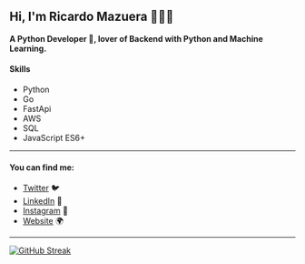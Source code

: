 ##  Hi, I'm Ricardo Mazuera 👨🏽‍💻

**A Python Developer 🐍, lover of Backend with Python and Machine Learning.**

#### Skills

- Python
- Go
- FastApi
- AWS 
- SQL
- JavaScript ES6+

------------


####  You can find me:
- [Twitter](https://twitter.com/ricardomazuera_ "Twitter") 🐦
- [LinkedIn](https://www.linkedin.com/in/ricardomazuera/ "LinkedIn") 💼
- [Instagram](https://www.instagram.com/ricardomazuera_/ "Instagram") 📸
- [Website](https://ricardomazuera.com "Website") 🌍


------------


[![GitHub Streak](https://github-readme-streak-stats.herokuapp.com?user=ricardomazuera&theme=tokyonight_duo&date_format=j%20M%5B%20Y%5D)](https://git.io/streak-stats)
